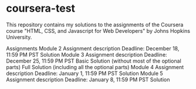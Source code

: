 # coursera-test
This repository contains my solutions to the assignments of the Coursera course "HTML, CSS, and Javascript for Web Developers" by Johns Hopkins University.

Assignments
Module 2
Assignment description
Deadline: December 18, 11:59 PM PST
Solution
Module 3
Assignment description
Deadline: December 25, 11:59 PM PST
Basic Solution (without most of the optional parts)
Full Solution (including all the optional parts)
Module 4
Assignment description
Deadline: January 1, 11:59 PM PST
Solution
Module 5
Assignment description
Deadline: January 8, 11:59 PM PST
Solution
